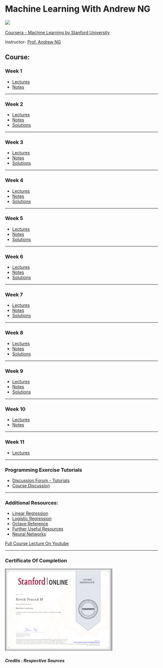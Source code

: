 #  Machine Learning With Andrew NG 

![](/MachineLearningAndrewNG/home/extras/resources/head.png)

[Coursera - Machine Learning by Stanford University](https://www.coursera.org/learn/machine-learning)

Instructor- [Prof. Andrew NG](https://www.andrewng.org/)

## Course:

### Week 1
  - [Lectures](https://github.com/greyhatguy007/MachineLearningAndrewNG/tree/main/home/week1/Lectures)
  - [Notes](https://github.com/greyhatguy007/MachineLearningAndrewNG/blob/main/home/week1/Lectures/notes.pdf)

<hr/>

### Week 2
  - [Lectures](https://github.com/greyhatguy007/MachineLearningAndrewNG/tree/main/home/week2/Lectures)
  - [Notes](https://github.com/greyhatguy007/MachineLearningAndrewNG/blob/main/home/week2/Lectures/notes.pdf)
  - [Solutions](https://github.com/greyhatguy007/MachineLearningAndrewNG/blob/main/home/week2/)

<hr/>

### Week 3
  - [Lectures](https://github.com/greyhatguy007/MachineLearningAndrewNG/tree/main/home/week3/Lectures)
  - [Notes](https://github.com/greyhatguy007/MachineLearningAndrewNG/blob/main/home/week3/Lectures/notes.pdf)
  - [Solutions](https://github.com/greyhatguy007/MachineLearningAndrewNG/tree/main/home/week3/)

<hr/>

### Week 4
  - [Lectures](https://github.com/greyhatguy007/MachineLearningAndrewNG/tree/main/home/week4/Lectures)
  - [Notes](https://github.com/greyhatguy007/MachineLearningAndrewNG/blob/main/home/week4/Lectures/notes.pdf)
  - [Solutions](https://github.com/greyhatguy007/MachineLearningAndrewNG/tree/main/home/week4/)

<hr/>

### Week 5
  - [Lectures](https://github.com/greyhatguy007/MachineLearningAndrewNG/tree/main/home/week5/Lectures)
  - [Notes](https://github.com/greyhatguy007/MachineLearningAndrewNG/blob/main/home/week5/Lectures/notes.pdf)
  - [Solutions](https://github.com/greyhatguy007/MachineLearningAndrewNG/tree/main/home/week5/)

<hr/>


### Week 6
  - [Lectures](https://github.com/greyhatguy007/MachineLearningAndrewNG/tree/main/home/week6/Lectures)
  - [Notes](https://github.com/greyhatguy007/MachineLearningAndrewNG/blob/main/home/week6/Lectures/notes.pdf)
  - [Solutions](https://github.com/greyhatguy007/MachineLearningAndrewNG/tree/main/home/week6/)

<hr/>

### Week 7
  - [Lectures](https://github.com/greyhatguy007/MachineLearningAndrewNG/tree/main/home/week7/Lectures)
  - [Notes](https://github.com/greyhatguy007/MachineLearningAndrewNG/blob/main/home/week7/Lectures/notes.pdf)
  - [Solutions](https://github.com/greyhatguy007/MachineLearningAndrewNG/tree/main/home/week7/)

<hr/>

### Week 8
  - [Lectures](https://github.com/greyhatguy007/MachineLearningAndrewNG/tree/main/home/week8/Lectures)
  - [Notes](https://github.com/greyhatguy007/MachineLearningAndrewNG/blob/main/home/week8/Lectures/notes.pdf)
  - [Solutions](https://github.com/greyhatguy007/MachineLearningAndrewNG/tree/main/home/week8/)

<hr/>

### Week 9
  - [Lectures](https://github.com/greyhatguy007/MachineLearningAndrewNG/tree/main/home/week9/Lectures)
  - [Notes](https://github.com/greyhatguy007/MachineLearningAndrewNG/blob/main/home/week9/Lectures/notes.pdf)
  - [Solutions](https://github.com/greyhatguy007/MachineLearningAndrewNG/tree/main/home/week9/)

<hr/>

### Week 10
  - [Lectures](https://github.com/greyhatguy007/MachineLearningAndrewNG/tree/main/home/week10/Lectures)
  - [Notes](https://github.com/greyhatguy007/MachineLearningAndrewNG/blob/main/home/week10/Lectures/notes.pdf)

<hr/>

### Week 11
  - [Lectures](https://github.com/greyhatguy007/MachineLearningAndrewNG/tree/main/home/week11/Lectures)

<hr/>

### Programming Exercise Tutorials
- [Discussion Forum - Tutorials](https://www.coursera.org/learn/machine-learning/discussions/all/threads/m0ZdvjSrEeWddiIAC9pDDA)
- [Course Discussion](https://www.coursera.org/learn/machine-learning/discussions/all/threads/0SxufTSrEeWPACIACw4G5w)


<hr/>

### Additional Resources:
- [Linear Regression](https://adit.io/posts/2016-02-20-Linear-Regression-in-Pictures.html)
- [Logistic Regression](https://adit.io/posts/2016-03-13-Logistic-Regression.html#non-linear-classification)
- [Octave Reference](https://octave.org/octave.pdf)
- [Further Useful Resources](https://www.coursera.org/learn/machine-learning/resources/NrY2G)
- [Neural Networks](https://github.com/greyhatguy007/MachineLearningAndrewNG/tree/main/home/weektras)

[Full Course Lecture On Youtube](https://youtube.com/playlist?list=PLLssT5z_DsK-h9vYZkQkYNWcItqhlRJLN)

<hr/>



### Certificate Of Completion

<img src = "https://github.com/greyhatguy007/resources/blob/main/ml-certificate.png" height="70%" width=70%/>


##### Credits : Respective Sources
